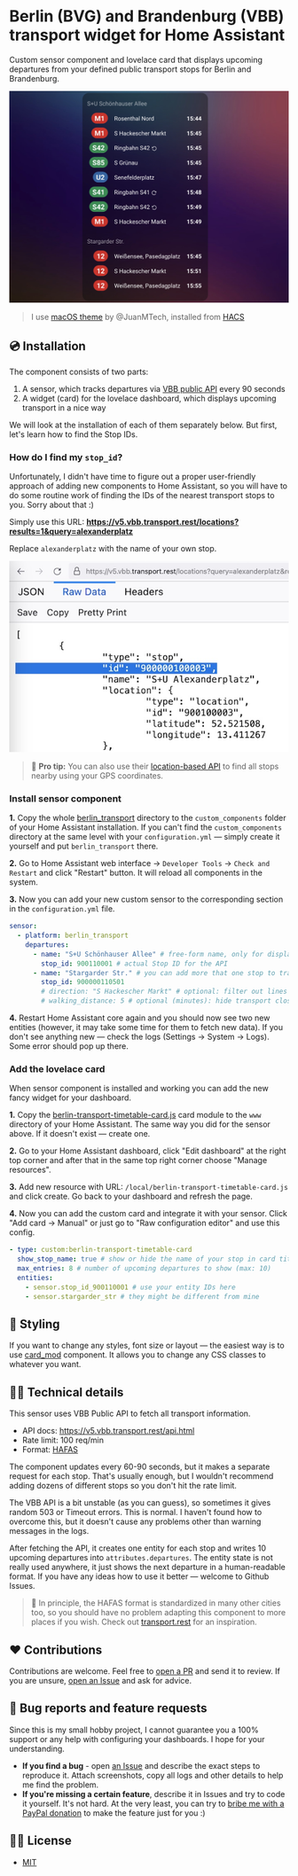 # Berlin (BVG) and Brandenburg (VBB) transport widget for Home Assistant

Custom sensor component and lovelace card that displays upcoming departures from your defined public transport stops for Berlin and Brandenburg.

![](./docs/screenshots/timetable-card.jpg)

> I use [macOS theme](https://github.com/JuanMTech/macOS-Theme) by @JuanMTech, installed from [HACS](https://hacs.xyz/)

## 💿 Installation

The component consists of two parts:

1. A sensor, which tracks departures via [VBB public API](https://v5.vbb.transport.rest/api.html#get-stopsiddepartures) every 90 seconds
2. A widget (card) for the lovelace dashboard, which displays upcoming transport in a nice way

We will look at the installation of each of them separately below. But first, let's learn how to find the Stop IDs.

### How do I find my `stop_id`?

Unfortunately, I didn't have time to figure out a proper user-friendly approach of adding new components to Home Assistant, so you will have to do some routine work of finding the IDs of the nearest transport stops to you. Sorry about that :)

Simply use this URL: **https://v5.vbb.transport.rest/locations?results=1&query=alexanderplatz**

Replace `alexanderplatz` with the name of your own stop.

![](./docs/screenshots/stop-id-api.jpg)

> 🧐 **Pro tip:**
> You can also use their [location-based API](https://v5.vbb.transport.rest/api.html#get-stopsnearby) to find all stops nearby using your GPS coordinates.

### Install sensor component

**1.** Copy the whole [berlin_transport](./custom_components/) directory to the `custom_components` folder of your Home Assistant installation. If you can't find the `custom_components` directory at the same level with your `configuration.yml` — simply create it yourself and put `berlin_transport` there.

**2.** Go to Home Assistant web interface -> `Developer Tools` -> `Check and Restart` and click "Restart" button. It will reload all components in the system.

**3.** Now you can add your new custom sensor to the corresponding section in the `configuration.yml` file.

```yaml
sensor:
  - platform: berlin_transport
    departures:
      - name: "S+U Schönhauser Allee" # free-form name, only for display purposes
        stop_id: 900110001 # actual Stop ID for the API
      - name: "Stargarder Str." # you can add more that one stop to track
        stop_id: 900000110501
        # direction: "S Hackescher Markt" # optional: filter out lines by direction
        # walking_distance: 5 # optional (minutes): hide transport closer than N minutes
```

**4.** Restart Home Assistant core again and you should now see two new entities (however, it may take some time for them to fetch new data). If you don't see anything new — check the logs (Settings -> System -> Logs). Some error should pop up there.

### Add the lovelace card

When sensor component is installed and working you can add the new fancy widget for your dashboard.

**1.** Copy the [berlin-transport-timetable-card.js](./www) card module to the `www` directory of your Home Assistant. The same way you did for the sensor above. If it doesn't exist — create one.

**2.** Go to your Home Assistant dashboard, click "Edit dashboard" at the right top corner and after that in the same top right corner choose "Manage resources".

**3.** Add new resource with URL: `/local/berlin-transport-timetable-card.js` and click create. Go back to your dashboard and refresh the page.

**4.** Now you can add the custom card and integrate it with your sensor. Click "Add card -> Manual" or just go to "Raw configuration editor" and use this config.

```yaml
- type: custom:berlin-transport-timetable-card
  show_stop_name: true # show or hide the name of your stop in card title
  max_entries: 8 # number of upcoming departures to show (max: 10)
  entities:
    - sensor.stop_id_900110001 # use your entity IDs here
    - sensor.stargarder_str # they might be different from mine
```

## 🎨 Styling

If you want to change any styles, font size or layout — the easiest way is to use [card_mod](https://github.com/thomasloven/lovelace-card-mod) component. It allows you to change any CSS classes to whatever you want.

## 👩‍💻 Technical details

This sensor uses VBB Public API to fetch all transport information.

- API docs: https://v5.vbb.transport.rest/api.html
- Rate limit: 100 req/min
- Format: [HAFAS](https://github.com/public-transport/hafas-client)

The component updates every 60-90 seconds, but it makes a separate request for each stop. That's usually enough, but I wouldn't recommend adding dozens of different stops so you don't hit the rate limit.

The VBB API is a bit unstable (as you can guess), so sometimes it gives random 503 or Timeout errors. This is normal. I haven't found how to overcome this, but it doesn't cause any problems other than warning messages in the logs.

After fetching the API, it creates one entity for each stop and writes 10 upcoming departures into `attributes.departures`. The entity state is not really used anywhere, it just shows the next departure in a human-readable format. If you have any ideas how to use it better — welcome to Github Issues.

> 🤔
> In principle, the HAFAS format is standardized in many other cities too, so you should have no problem adapting this component to more places if you wish. Check out [transport.rest](https://transport.rest/) for an inspiration.

## ❤️ Contributions

Contributions are welcome. Feel free to [open a PR](https://github.com/vas3k/home-assistant-berlin-transport/pulls) and send it to review. If you are unsure, [open an Issue](https://github.com/vas3k/home-assistant-berlin-transport/issues) and ask for advice.

## 🐛 Bug reports and feature requests

Since this is my small hobby project, I cannot guarantee you a 100% support or any help with configuring your dashboards. I hope for your understanding.

- **If you find a bug** - open [an Issue](https://github.com/vas3k/home-assistant-berlin-transport/issues) and describe the exact steps to reproduce it. Attach screenshots, copy all logs and other details to help me find the problem.
- **If you're missing a certain feature**, describe it in Issues and try to code it yourself. It's not hard. At the very least, you can try to [bribe me with a PayPal donation](https://www.paypal.com/paypalme/vas3kcom) to make the feature just for you :)

## 👮‍♀️ License

- [MIT](./LICENSE.md)
